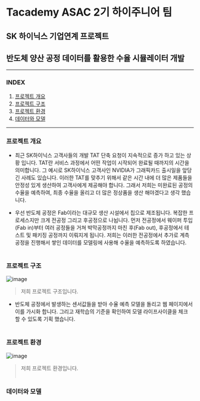 # Tacademy ASAC 2기 하이주니어 팀
## SK 하이닉스 기업연계 프로젝트 
## 반도체 양산 공정 데이터를 활용한 수율 시뮬레이터 개발 

<hr>

### INDEX 
1. [프로젝트 개요](#프로젝트-개요)
2. [프로젝트 구조](#프로젝트-구조)
3. [프로젝트 환경](#프로젝트-환경)
4. [데이터와 모델](#데이터와-모델)

<hr>

### 프로젝트 개요 
-  최근 SK하이닉스 고객사들의 개발 TAT 단축 요청이 지속적으로 증가 하고 있는 상황 입니다. TAT란 서비스 과정에서 어떤 작업이 시작되어 완료될 때까지의 시간을 의미합니다. 그 예시로 SK하이닉스 고객사인 NVIDIA가 그래픽카드 출시일을 앞당긴 사례도 있습니다. 이러한 TAT를 맞추기 위해서 같은 시간 내에 더 많은 제품들을 안정성 있게 생산하여 고객사에게 제공해야 합니다. 그래서 저희는 미완료된 공정의 수율을 예측하여, 최종 수율을 올리고 더 많은 정상품을 생산 해야겠다고 생각 했습니다. 
  
-  우선 반도체 공정은 Fab이라는 대규모 생산 시설에서 칩으로 제조됩니다. 복잡한 프로세스지만 크게 전공정 그리고 후공정으로 나뉩니다. 먼저 전공정에서 웨이퍼 투입(Fab in)부터 여러 공정들을 거쳐 박막공정까지 마친 후(Fab out), 후공정에서 테스트 및 패키징 공정까지 이뤄지게 됩니다. 저희는 이러한 전공정에서 추가로 계측공정을 진행해서 쌓인 데이터를 모델링에 사용해 수율을 예측하도록 하였습니다.
<br><br>

### 프로젝트 구조 
![image](https://github.com/grandjwl/Hynix/assets/135038257/36ba5f3f-c92e-45d9-8918-070ba4786684)
>저희 프로젝트 구조입니다. 
- 반도체 공정에서 발생하는 센서값들을 받아 수율 예측 모델을 돌리고 웹 페이지에서 이를 가시화 합니다. 그리고 재학습의 기준을 확인하여 모델 라이프사이클을 체크 할 수 있도록 기획 했습니다.
<br><br>

### 프로젝트 환경
![image](https://github.com/grandjwl/Hynix/assets/135038257/a97e4dd1-d7f8-4654-8b35-ed7a01aea436)
>저희 프로젝트 환경입니다.
<br><br>
### 데이터와 모델











